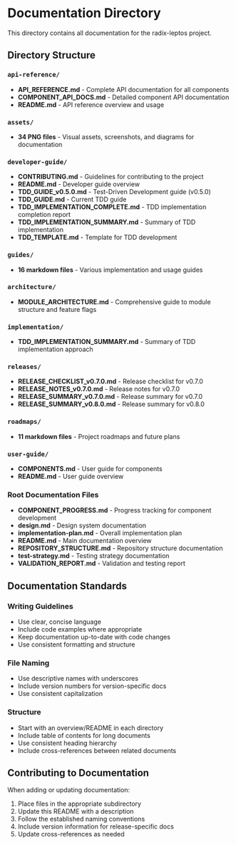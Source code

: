 # Documentation Directory

This directory contains all documentation for the radix-leptos project.

## Directory Structure

### `api-reference/`
- **API_REFERENCE.md** - Complete API documentation for all components
- **COMPONENT_API_DOCS.md** - Detailed component API documentation
- **README.md** - API reference overview and usage

### `assets/`
- **34 PNG files** - Visual assets, screenshots, and diagrams for documentation

### `developer-guide/`
- **CONTRIBUTING.md** - Guidelines for contributing to the project
- **README.md** - Developer guide overview
- **TDD_GUIDE_v0.5.0.md** - Test-Driven Development guide (v0.5.0)
- **TDD_GUIDE.md** - Current TDD guide
- **TDD_IMPLEMENTATION_COMPLETE.md** - TDD implementation completion report
- **TDD_IMPLEMENTATION_SUMMARY.md** - Summary of TDD implementation
- **TDD_TEMPLATE.md** - Template for TDD development

### `guides/`
- **16 markdown files** - Various implementation and usage guides

### `architecture/`
- **MODULE_ARCHITECTURE.md** - Comprehensive guide to module structure and feature flags

### `implementation/`
- **TDD_IMPLEMENTATION_SUMMARY.md** - Summary of TDD implementation approach

### `releases/`
- **RELEASE_CHECKLIST_v0.7.0.md** - Release checklist for v0.7.0
- **RELEASE_NOTES_v0.7.0.md** - Release notes for v0.7.0
- **RELEASE_SUMMARY_v0.7.0.md** - Release summary for v0.7.0
- **RELEASE_SUMMARY_v0.8.0.md** - Release summary for v0.8.0

### `roadmaps/`
- **11 markdown files** - Project roadmaps and future plans

### `user-guide/`
- **COMPONENTS.md** - User guide for components
- **README.md** - User guide overview

### Root Documentation Files
- **COMPONENT_PROGRESS.md** - Progress tracking for component development
- **design.md** - Design system documentation
- **implementation-plan.md** - Overall implementation plan
- **README.md** - Main documentation overview
- **REPOSITORY_STRUCTURE.md** - Repository structure documentation
- **test-strategy.md** - Testing strategy documentation
- **VALIDATION_REPORT.md** - Validation and testing report

## Documentation Standards

### Writing Guidelines
- Use clear, concise language
- Include code examples where appropriate
- Keep documentation up-to-date with code changes
- Use consistent formatting and structure

### File Naming
- Use descriptive names with underscores
- Include version numbers for version-specific docs
- Use consistent capitalization

### Structure
- Start with an overview/README in each directory
- Include table of contents for long documents
- Use consistent heading hierarchy
- Include cross-references between related documents

## Contributing to Documentation

When adding or updating documentation:
1. Place files in the appropriate subdirectory
2. Update this README with a description
3. Follow the established naming conventions
4. Include version information for release-specific docs
5. Update cross-references as needed